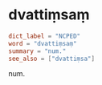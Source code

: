 # dvattiṃsaṃ

``` toml
dict_label = "NCPED"
word = "dvattiṃsaṃ"
summary = "num."
see_also = ["dvattiṃsa"]
```

num.

